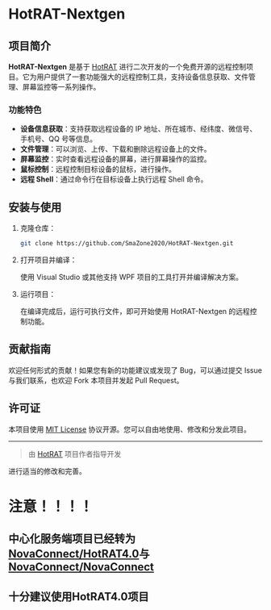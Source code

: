 
# HotRAT-Nextgen

## 项目简介

**HotRAT-Nextgen** 是基于 [HotRAT](https://github.com/Kr9jd/HotRAT) 进行二次开发的一个免费开源的远程控制项目。它为用户提供了一套功能强大的远程控制工具，支持设备信息获取、文件管理、屏幕监控等一系列操作。

### 功能特色

- **设备信息获取**：支持获取远程设备的 IP 地址、所在城市、经纬度、微信号、手机号、QQ 号等信息。
- **文件管理**：可以浏览、上传、下载和删除远程设备上的文件。
- **屏幕监控**：实时查看远程设备的屏幕，进行屏幕操作的监控。
- **鼠标控制**：远程控制目标设备的鼠标，进行操作。
- **远程 Shell**：通过命令行在目标设备上执行远程 Shell 命令。

## 安装与使用

1. 克隆仓库：
   ```bash
   git clone https://github.com/SmaZone2020/HotRAT-Nextgen.git
   ```

2. 打开项目并编译：

   使用 Visual Studio 或其他支持 WPF 项目的工具打开并编译解决方案。

3. 运行项目：

   在编译完成后，运行可执行文件，即可开始使用 HotRAT-Nextgen 的远程控制功能。

## 贡献指南

欢迎任何形式的贡献！如果您有新的功能建议或发现了 Bug，可以通过提交 Issue 与我们联系，也欢迎 Fork 本项目并发起 Pull Request。

## 许可证

本项目使用 [MIT License](LICENSE) 协议开源。您可以自由地使用、修改和分发此项目。

---

> 由 [HotRAT](https://github.com/Kr9jd/HotRAT) 项目作者指导开发

进行适当的修改和完善。

# 注意！！！！
## 中心化服务端项目已经转为[NovaConnect/HotRAT4.0](https://github.com/NovaConnect/HotRAT4.0)与[NovaConnect/NovaConnect](https://github.com/NovaConnect/NovaConnect)
## 十分建议使用HotRAT4.0项目
